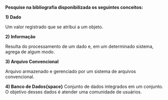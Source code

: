**Pesquise na bibliografia disponibilizada os seguintes conceitos:**

**1) Dado**

Um valor registrado que se atribui a um objeto.

**2) Informação**

Resulta do processamento de um dado e, em um determinado sistema, agrega de algum modo.

**3) Arquivo Convencional**

Arquivo armazenado e gerenciado por um sistema de arquivos convencional.

**4) Banco de Dados{space}**
Conjunto de dados integrados em um conjunto. O objetivo desses dados é atender uma comunidade de usuários.
